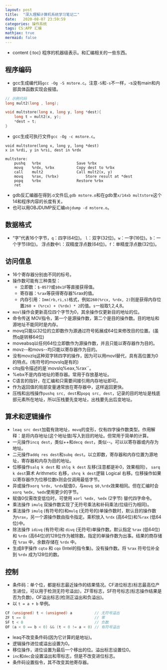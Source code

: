 ```yaml
---
layout: post
title:  "深入理解计算机系统学习笔记二"
date:   2020-08-07 23:59:59
categories: 操作系统
tags: CS:APP 汇编
mathjax: true
mermaid: false
---
```


* content
{:toc}
程序的机器级表示。和汇编相关的一些东西。



## 程序编码
* gcc生成编代码`gcc -Og -S mstore.c`。注意`-S`和`-s`不一样，-s没有main和内部具体函数实现会报错。

```cpp
// 示例代码
long mult2(long , long);

void multstore(long x, long y, long *dest){
    long t = mult2(x, y);
    *dest = t;
}

```
* gcc生成可执行文件`gcc -Og -c mstore.c`。

```armasm
void multstore(long x, long y, long *dest)
x in %rdi, y in %rsi, dest in %rdx

multstore:
	pushq	%rbx				Save %rbx
	movq	%rdx, %rbx			Copy dest to %rbx
	call	mult2				Call mult2(x, y)
	movq	%rax, (%rbx)			Store result at *dest
	popq	%rbx				Restore %rbx
	ret
```

* gdb反汇编器在得到.o文件后,`gdb mstore.o`和在gdb里`x/14xb multstore`这个14和程序内容的长度有关。
* 也可以用OBJDUMP反汇编`objdump -d mstore.o`。

## 数据格式
* “字”代表16个字节，`q`：四字(64位)。 `l`：双字(32位)。`w`：一字(16位)。`b`：一个字节(8位)。 浮点数中`l`：双精度浮点数(64位)。`f`：单精度浮点数(32位)。

## 访问信息
* 16个寄存器分别由不同的标号。
* 操作数可能有三种类型：
  * 立即数：`$-0577`或`$0x1F`等直接获得值。
  * 寄存器：`%rax`等获得寄存器%rax的值。
  * 内存引用：`Imm(rb,ri,s)`格式，例如`260(%rcx, %rdx, 2)`则是获得内存位置`260 + (%rcx) + (%rdx) * 2`的值。`s`一般取1,2,4,8。
* `movl`操作会更新高位四个字节为0，其余操作仅更新目的地址的位。
* 命令传送 MOV指令，第一个是源操作数，第二个是目的操作数。目的地址和源地址不能同时是内存。
* movq只能以32位的立即数作为源通过符号拓展成64位来修改目的位置。(虽然q是转移64位)
* moveabsq以任何64位立即数作为源操作数，并且只能以寄存器作为目的。
* movz--和movs--均只能以寄存器作为目的。
* 没有movzlq这种双字转四字的操作，因为可以用movl替代，具有高位置为0的特点。(有符号的movslq是有的)
* cltq指令描述的是`movslq%eax,%rax``。
* %ebx不是内存地址的寄存器。常用于存放基地址。
* C语言的指针，在汇编和只需要间接引用内存地址即可。
* 作为返回值的局部变量通常放在寄存器中，这样返回更快。
* 压栈和出栈操作`pushq src, dest`和`popq src, dest`，记录的目的地址是栈底部元素所在地址，所以压栈要先变地址，出栈要先出后变地址。

## 算术和逻辑操作
* `leaq src dest`加载有效地址，`movq`的变形，仅有四字操作数类型。作用解释：是将内存地址(这个地址值)写入到目的地址。但常用于简单的计算。
* 一元操作`incq dest`，类似++和`decq dest`，类似--。可以以寄存器或内存为地址。
* 二元操作`addq res dest`和`subq dest`。以立即数，寄存器和内存位置为源地址，寄存器和内存为目的地址。
* 位移操作`salq k dest` 和 `shlq k dest` 左移(注意都是补0，效果相同)， `sarq k dest`算术 Arithmetic 右移，`shrq k dest`逻辑 Logical 右移。位移操作如果以寄存器作为位移位数`k`则会仅调用最低字节。
* 异或操作`xorq %rdx, %rdx`赋值0，与`movq $0,%rdx`效果相同。但在汇编时会`xorq %edx, %edx`使用更少的字节。
* 赋值0仅需改变低位时，可使用 `xorl %edx, %edx` (2字节) 替代四字命令。
* 乘法操作 `imulq` 双操作数实现了无符号乘法和补码乘法(位级行为相同)。
* 乘法操作 `imulq` (有符号的)和`mulq` (无符号的)单操作数时，默认目的操作数为`%rax`，另一个源操作数由指令指定。乘积放入 `%rdx` (高64位)和%`rax` (低64位)中。
* 除法操作 `idivq` (有符号)和 `divq` (无符号)单操作数。默认指定 `%rax` (低64位)和 `%rdx` (高64位)的128位作为被除数。指定的单操作数为出事。结果的商存储在 `%rax` 中，余数存储在 `%rdx` 中。
* 生成8字操作 `cqto` 和 `cqo` (Intel的指令集)。没有操作数。将 `%rax` 符号位补全到 `%rdx` 成为128位的数。

## 控制
* 条件码：单个位，都是标志最近操作的结果情况。CF进位标志(标志最高位产生进位，可以用于检测无符号溢出)，ZF零标志，SF符号标志(标志操作结果是否为负数)，OF溢出标志(检测正溢出和负溢出)。
* 以 `t = a + b` 举例。

```cpp
CF (unsigned) t < (unsigned) a			// 无符号溢出
ZF t == 0								// 零
SF t < 0								// 负数
OF (a < 0 == b < 0) && (t < 0 != a < 0)	// 有符号溢出
```

* leaq不改变条件码(因为它计算的是地址)。
* 逻辑操作进位或溢出设置为0。
* 移位操作，进位设置为最后一个移出的位。溢出标志设置位0。
* `inc`和`dec`会设置溢出和零标志，但是不改变进位标志。
* 条件码设置指令，其不改变其他寄存器。
